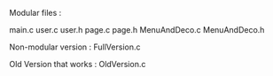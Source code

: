 Modular files :

main.c
 user.c
 user.h
 page.c
 page.h
 MenuAndDeco.c
 MenuAndDeco.h

Non-modular version :
 FullVersion.c

Old Version that works :
 OldVersion.c
